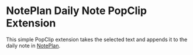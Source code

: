 # NotePlan Daily Note PopClip Extension
 
This simple PopClip extension takes the selected text and appends it to the daily note in [NotePlan](https://noteplan.co). 